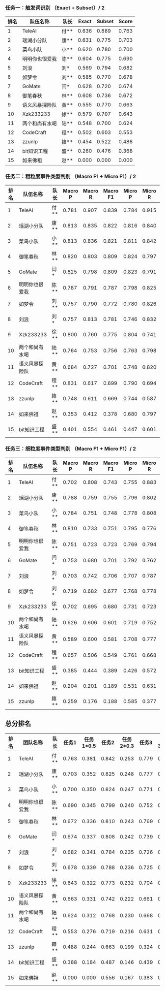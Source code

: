 
### 任务一：触发词识别  （Exact + Subset）/ 2

| 排名 | 队伍名称       | 队长 | Exact | Subset | Score |
|------|--------------|------|-------|--------|-------|
| 1    | TeleAI        | 付**  | 0.636 | 0.889  | 0.763 |
| 2    | 瑶湖小分队    | 康**  | 0.631 | 0.775  | 0.703 | 
| 3    | 菜鸟小队      | 小**  | 0.620 | 0.780  | 0.700 |
| 4    | 明明你也很爱我 | 陈**  | 0.604 | 0.775  | 0.690 |
| 5    | 刘浪          | 刘*   | 0.569 | 0.794  | 0.682 | 
| 6    | 如梦令        | 刘**  | 0.585 | 0.770  | 0.678 | 
| 7    | GoMate        | 闫*   | 0.628 | 0.720  | 0.674 | 
| 8    | 御笔春秋      | 林**  | 0.608 | 0.736  | 0.672 |
| 9    | 语义风暴探险队 | 黄**  | 0.555 | 0.770  | 0.663 | 
| 10   | Xzk233233     | 徐**  | 0.579 | 0.707  | 0.643 |
| 11   | 两个和尚有水喝 | 陆**  | 0.548 | 0.700  | 0.624 |
| 12   | CodeCraft     | 程**  | 0.502 | 0.603  | 0.553 | 
| 13   | zzunlp        | 籍**  | 0.454 | 0.522  | 0.488 | 
| 14   | bit知识工程   | 盛**  | 0.260 | 0.476  | 0.368 |
| 15   | 如来佛祖      | 赵**  | 0.000 | 0.000  | 0.000 | 


### 任务二：粗粒度事件类型判别  （Macro F1 + Micro F1）/ 2

| 排名 | 队伍名称       | 队长   | Macro P | Macro R | Macro F1 | Micro P | Micro R | Micro F1 | Score |
|------|----------------|--------|---------|---------|----------|---------|---------|----------|-------|
| 1    | TeleAI          | 付**  | 0.781   | 0.907   | 0.839    | 0.784   | 0.915   | 0.845    | 0.842 |
| 2    | 瑶湖小分队      | 康**  | 0.813   | 0.835   | 0.822    | 0.816   | 0.840   | 0.828    | 0.825 |
| 3    | 菜鸟小队        | 小**  | 0.813   | 0.836   | 0.821    | 0.811   | 0.842   | 0.826    | 0.824 |
| 4    | 御笔春秋        | 林**  | 0.820   | 0.803   | 0.809    | 0.824   | 0.797   | 0.810    | 0.810 |
| 5    | GoMate          | 闫*    | 0.825   | 0.798   | 0.809    | 0.823   | 0.791   | 0.807    | 0.808 |
| 6    | 明明你也很爱我  | 陈**  | 0.787   | 0.791   | 0.787    | 0.798   | 0.825   | 0.811    | 0.799 |
| 7    | 如梦令          | 刘**  | 0.757   | 0.790   | 0.772    | 0.780   | 0.826   | 0.803    | 0.788 |
| 8    | 刘浪            | 刘*    | 0.757   | 0.813   | 0.781    | 0.746   | 0.832   | 0.786    | 0.784 |
| 9    | Xzk233233       | 徐**  | 0.800   | 0.760   | 0.775    | 0.804   | 0.741   | 0.771    | 0.773 |
| 10   | 两个和尚有水喝  | 陆**  | 0.764   | 0.753   | 0.756    | 0.763   | 0.798   | 0.780    | 0.768 |
| 11   | 语义风暴探险队  | 黄**  | 0.684   | 0.727   | 0.701    | 0.748   | 0.820   | 0.782    | 0.742 |
| 12   | CodeCraft       | 程**  | 0.831   | 0.617   | 0.699    | 0.790   | 0.694   | 0.739    | 0.719 |
| 13   | zzunlp          | 籍**  | 0.748   | 0.611   | 0.669    | 0.744   | 0.587   | 0.656    | 0.663 |
| 14   | 如来佛祖        | 赵**  | 0.353   | 0.412   | 0.378    | 0.680   | 0.797   | 0.734    | 0.556 |
| 15   | bit知识工程     | 盛**  | 0.401   | 0.554   | 0.461    | 0.447   | 0.601   | 0.513    | 0.487 |


### 任务三：细粒度事件类型判别  （Macro F1 + Micro F1）/ 2

| 排名 | 队伍名称       | 队长   | Macro P | Macro R | Macro F1 | Micro P | Micro R | Micro F1 | Score |
|------|----------------|--------|---------|---------|----------|---------|---------|----------|-------|
| 1    | TeleAI          | 付**  | 0.702   | 0.808   | 0.743    | 0.755   | 0.883   | 0.814    | 0.779 |
| 2    | 瑶湖小分队      | 康**  | 0.788   | 0.759   | 0.755    | 0.796   | 0.802   | 0.799    | 0.777 |
| 3    | 菜鸟小队        | 小**  | 0.784   | 0.751   | 0.748    | 0.778   | 0.808   | 0.793    | 0.771 |
| 4    | 御笔春秋        | 林**  | 0.810   | 0.733   | 0.751    | 0.795   | 0.776   | 0.786    | 0.769 |
| 5    | 明明你也很爱我  | 陈**  | 0.751   | 0.723   | 0.723    | 0.769   | 0.794   | 0.781    | 0.752 |
| 6    | GoMate          | 闫*    | 0.753   | 0.680   | 0.701    | 0.792   | 0.762   | 0.776    | 0.739 |
| 7    | 刘浪            | 刘*    | 0.703   | 0.742   | 0.706    | 0.707   | 0.787   | 0.745    | 0.726 |
| 8    | 如梦令          | 刘*  | 0.719   | 0.682   | 0.677    | 0.768   | 0.778   | 0.773    | 0.725 |
| 9    | Xzk233233       | 徐**  | 0.702   | 0.695   | 0.680    | 0.731   | 0.723   | 0.727    | 0.704 |
| 10   | 两个和尚有水喝  | 陆**  | 0.626   | 0.606   | 0.601    | 0.719   | 0.752   | 0.735    | 0.668 |
| 11   | 语义风暴探险队  | 黄**  | 0.589   | 0.600   | 0.581    | 0.708   | 0.777   | 0.741    | 0.661 |
| 12   | CodeCraft       | 程**  | 0.657   | 0.506   | 0.549    | 0.761   | 0.668   | 0.712    | 0.631 |
| 13   | bit知识工程     | 盛**  | 0.385   | 0.444   | 0.389    | 0.426   | 0.572   | 0.488    | 0.439 |
| 14   | 如来佛祖        | 赵**  | 0.204   | 0.201   | 0.189    | 0.531   | 0.631   | 0.577    | 0.383 |
| 15   | zzunlp          | 籍**  | 0.259   | 0.176   | 0.188    | 0.585   | 0.377   | 0.459    | 0.324 |

## 总分排名

| 排名 | 团队名称       | 队长   | 任务1 | 任务1*0.5 | 任务2 | 任务2*0.3 | 任务3 | 任务3*0.2 | 总分   |
|------|----------------|--------|-------|----------|-------|----------|-------|----------|--------|
| 1    | TeleAI         | 付** | 0.763 | 0.381    | 0.842 | 0.253    | 0.779 | 0.156    | 0.790  |
| 2    | 瑶湖小分队     | 康** | 0.703 | 0.352    | 0.825 | 0.248    | 0.777 | 0.155    | 0.754  |
| 3    | 菜鸟小队       | 小** | 0.700 | 0.350    | 0.824 | 0.247    | 0.771 | 0.154    | 0.751  |
| 4    | 明明你也很爱我 | 陈** | 0.690 | 0.345    | 0.799 | 0.240    | 0.752 | 0.150    | 0.735  |
| 5    | 御笔春秋       | 林** | 0.672 | 0.336    | 0.810 | 0.243    | 0.769 | 0.154    | 0.733  |
| 6    | GoMate         | 闫*   | 0.674 | 0.337    | 0.808 | 0.242    | 0.739 | 0.148    | 0.727  |
| 7    | 刘浪           | 刘*   | 0.682 | 0.341    | 0.784 | 0.235    | 0.726 | 0.145    | 0.721  |
| 8    | 如梦令         | 刘** | 0.678 | 0.339    | 0.788 | 0.236    | 0.725 | 0.145    | 0.720  |
| 9    | Xzk233233      | 徐** | 0.643 | 0.322    | 0.773 | 0.232    | 0.704 | 0.141    | 0.694  |
| 10   | 语义风暴探险队   | 黄** | 0.663 | 0.331    | 0.742 | 0.222    | 0.661 | 0.132    | 0.686  |
| 11   | 两个和尚有水喝 | 陆** | 0.624 | 0.312    | 0.768 | 0.230    | 0.668 | 0.134    | 0.676  |
| 12   | CodeCraft      | 程** | 0.553 | 0.276    | 0.719 | 0.216    | 0.631 | 0.126    | 0.618  |
| 13   | zzunlp         | 籍** | 0.488 | 0.244    | 0.663 | 0.199    | 0.324 | 0.065    | 0.507  |
| 14   | bit知识工程     | 盛** | 0.368 | 0.184    | 0.487 | 0.146    | 0.439 | 0.088    | 0.418  |
| 15   | 如来佛祖       | 赵** | 0.000 | 0.000    | 0.556 | 0.167    | 0.383 | 0.077    | 0.243  |

